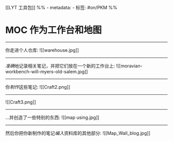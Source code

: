 [[LYT 工具包]]
%% - metadata:
	- 标签: #on/PKM %%
# MOC 作为工作台和地图

---
你走进个人仓库:
![[warehouse.jpg]]

---
*准确*地记录相关笔记，并把它们放在一个新的工作台上:
![[moravian-workbench-will-myers-old-salem.jpg]]

---
你*制作*这些笔记:
![[Craft2.png]]

---
![[Craft3.png]]

---
...并创造了一些特别的东西:
![[map using.jpg]]

---
然后你把你新制作的笔记*编入*资料库的其他部分:
![[Map_Wall_blog.jpg]]